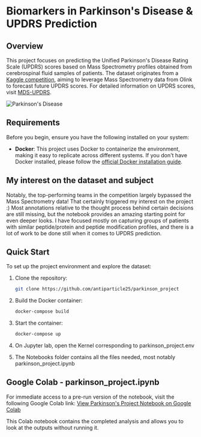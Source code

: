 # Biomarkers in Parkinson's Disease & UPDRS Prediction

## Overview
This project focuses on predicting the Unified Parkinson's Disease Rating Scale (UPDRS) scores based on Mass Spectrometry profiles obtained from cerebrospinal fluid samples of patients. The dataset originates from a [Kaggle competition](https://www.kaggle.com/competitions/amp-parkinsons-disease-progression-prediction), aiming to leverage Mass Spectrometry data from Olink to forecast future UPDRS scores. For detailed information on UPDRS scores, visit [MDS-UPDRS](https://www.movementdisorders.org/MDS/MDS-Rating-Scales/MDS-Unified-Parkinsons-Disease-Rating-Scale-MDS-UPDRS.htm).

![Parkinson's Disease](https://i.guim.co.uk/img/media/62f6334c28ce9076eadf0dc775fcae3d2c00f244/0_347_3568_2141/master/3568.jpg?width=465&dpr=1&s=none)

## Requirements

Before you begin, ensure you have the following installed on your system:

- **Docker**: This project uses Docker to containerize the environment, making it easy to replicate across different systems. If you don't have Docker installed, please follow the [official Docker installation guide](https://docs.docker.com/get-docker/).

## My interest on the dataset and subject
Notably, the top-performing teams in the competition largely bypassed the Mass Spectrometry data! That certainly triggered my interest on the project :)
Most annotations relative to the thought process behind certain decisions are still missing, but the notebook provides an amazing starting point for even deeper looks. I have focused mostly on capturing groups of patients with similar peptide/protein and peptide modification profiles, and there is a lot of work to be done still when it comes to UPDRS prediction.

## Quick Start
To set up the project environment and explore the dataset:

1. Clone the repository:
   ```bash
   git clone https://github.com/antiparticle25/parkinson_project
   
2. Build the Docker container:
   ```bash
   docker-compose build

3. Start the container:
   ```bash
   docker-compose up

4. On Jupyter lab, open the Kernel corresponding to parkinson_project.env

5. The Notebooks folder contains all the files needed, most notably parkinson_project.ipynb

## Google Colab - parkinson_project.ipynb

For immediate access to a pre-run version of the notebook, visit the following Google Colab link:
[View Parkinson's Project Notebook on Google Colab](https://colab.research.google.com/drive/1Atp0zOn_TNrCBgfqT1Uoypp4Zug1O6z9?usp=sharing)

This Colab notebook contains the completed analysis and allows you to look at the outputs without running it.
